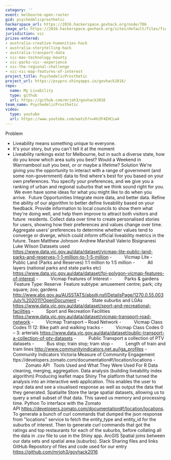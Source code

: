 ```yaml
---
category: ''
event: melbourne-open-raster
gid: psychedelicprosthetic
hackerspace_url: https://2016.hackerspace.govhack.org/node/786
image_url: https://2016.hackerspace.govhack.org/sites/default/files/field/image/logo_1.jpg
jurisdiction: vic
prizes-entered:
- australia-creative-humanities-hack
- australia-storytelling-hack
- australia-transport-data
- vic-mav-technology-bounty
- vic-parks-vic--experience
- vic-the-regional-challenge
- vic-vic-map-features-of-interest
project_title: PsychedelicProsthetic
project_url: https://psypro.shinyapps.io/govhack2016/
repo:
  name: My Livability
  type: github
  url: https://github.com/mrjoh3/govhack2016
team_name: PsychedelicProsthetic
video:
  type: youtube
  url: https://www.youtube.com/watch?v=Hn3F4EHCLw4
---
```


Problem
- Liveability means something unique to everyone.
- It's your story, but you can't tell it at the moment
- Liveability rankings exist for Melbourne, but in such a diverse state, how do you know which area suits you best? Would a Weekend in Warrnambool suit you best, or or maybe a lifetime?
Solution
We're giving you the opportunity to interact with a range of government (and some non-government) data to find where's best for you based on your own preferences. You specify your preferences, and we give you a ranking of urban and regional suburbs that we think sound right for you.  We even have some ideas for what you might like to do when you arrive. 
Future Opportunities
Integrate more data, and better data.
Refine the ability of our algorithm to better define liveability based on your feedback.
Provide information to local councils to show them what they're doing well, and help them improve to attract both visitors and future  residents.
Collect data over time to create personalised stories for users, showing how their preferences and values change over time.
Aggregate users' preferences to determine whether values tend to converge or diverge, which could inform official liveability metrics in the future.
Team
Matthew Johnson
Andrew Marshall
Valerio Bisignanesi
Luke Wilson​​​​​​​
Datasets used
https://www.data.vic.gov.au/data/dataset/vicmap-lite-public-land-parks-and-reserves-1-1-million-to-1-5-million
-          Vicmap Lite - Public Land (Parks and Reserves) 1:1 million to 1:5 million
-          All layers (national parks and state parks etc)
https://www.data.vic.gov.au/data/dataset/foi-polygon-vicmap-features-of-interest
-          Vicmap Features of Interest
-          Parks & gardens
 Feature Type: Reserve
 Feature subtype: amusement centre; park; city square; zoo; gardens
http://www.abs.gov.au/AUSSTATS/abs@.nsf/DetailsPage/1270.0.55.003July%202011?OpenDocument
-          State suburbs and LGAs
https://www.data.vic.gov.au/data/dataset/sport-and-recreational-facilities
-          Sport and Recreation Facilities
https://www.data.vic.gov.au/data/dataset/vicmap-transport-road-network
-          Vicmap Transport – Road Network
-          Vicmap Class Codes 11 12: Bike path and walking tracks
-          Vicmap Class Codes 0 – 3: arterials
https://www.data.vic.gov.au/data/dataset/public-transport-a-collection-of-ptv-datasets
-          Public Transport a collection of PTV datasets
-          Bus stop; train stop; tram stop
-          Length of train and tram lines
http://www.communityindicators.net.au/lga_profiles
-          Community Indicators Victoria Measure of Community Engagement
ttps://developers.zomato.com/documentation#!/location/locations
-          Zomato API
 
Tools Used and What They Were Used For
R
Data cleaning, merging, aggregation.
Data analysis (building liveability index algorithm)
Producing leaflet maps
Shiny
The platform that turned the analysis into an interactive web application.
This enables the user to input data and see a visualised response as well as output the data that they generated.
Spatialite
Store the large spatial datasets, allowing us to query a small subset of that data. This saved us memory and processing time.
Python
To interface with the Zomato API https://developers.zomato.com/documentation#!/location/locations.
To generate a bunch of curl commands that dumped the json response from "locations" service to fetch the entity_type and entity_id for the suburbs of interest.
Then to generate curl commands that got the ratings and top restaurants for each of the suburbs, before collating all the data in .csv file to use in the Shiny app.
ArcGIS
Spatial joins between our data sets and spatial area (suburbs).
Slack
Sharing files and links
GitHub
Repository of files and code used for our entry
https://github.com/mrjoh3/govhack2016